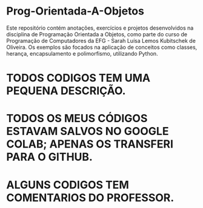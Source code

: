 # Prog-Orientada-A-Objetos
Este repositório contém anotações, exercícios e projetos desenvolvidos na disciplina de Programação Orientada a Objetos, como parte do curso de Programação de Computadores da EFG - Sarah Luísa Lemos Kubitschek de Oliveira. Os exemplos são focados na aplicação de conceitos como classes, herança, encapsulamento e polimorfismo, utilizando Python.

# TODOS CODIGOS TEM UMA PEQUENA DESCRIÇÃO. 
# TODOS OS MEUS CÓDIGOS ESTAVAM SALVOS NO GOOGLE COLAB; APENAS OS TRANSFERI PARA O GITHUB.

# ALGUNS CODIGOS TEM COMENTARIOS DO PROFESSOR.
